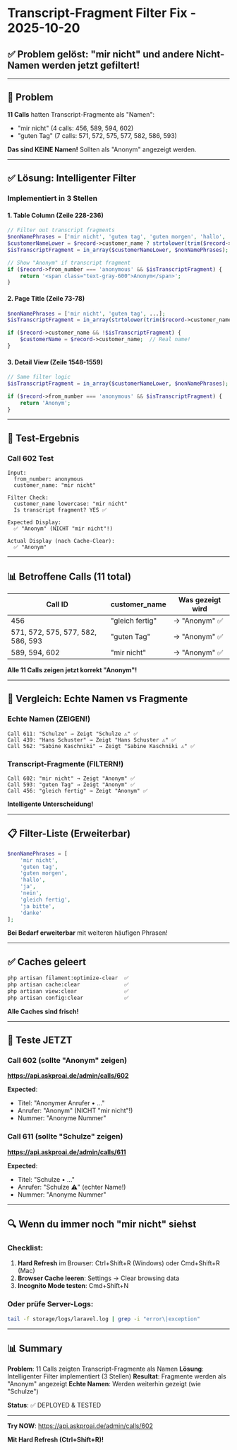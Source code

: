 # Transcript-Fragment Filter Fix - 2025-10-20

## ✅ Problem gelöst: "mir nicht" und andere Nicht-Namen werden jetzt gefiltert!

---

## 🎯 Problem

**11 Calls** hatten Transcript-Fragmente als "Namen":
- "mir nicht" (4 calls: 456, 589, 594, 602)
- "guten Tag" (7 calls: 571, 572, 575, 577, 582, 586, 593)

**Das sind KEINE Namen!** Sollten als "Anonym" angezeigt werden.

---

## ✅ Lösung: Intelligenter Filter

### Implementiert in 3 Stellen

#### 1. Table Column (Zeile 228-236)
```php
// Filter out transcript fragments
$nonNamePhrases = ['mir nicht', 'guten tag', 'guten morgen', 'hallo', 'ja', 'nein', 'gleich fertig', 'ja bitte', 'danke'];
$customerNameLower = $record->customer_name ? strtolower(trim($record->customer_name)) : '';
$isTranscriptFragment = in_array($customerNameLower, $nonNamePhrases);

// Show "Anonym" if transcript fragment
if ($record->from_number === 'anonymous' && $isTranscriptFragment) {
    return '<span class="text-gray-600">Anonym</span>';
}
```

#### 2. Page Title (Zeile 73-78)
```php
$nonNamePhrases = ['mir nicht', 'guten tag', ...];
$isTranscriptFragment = in_array(strtolower(trim($record->customer_name)), $nonNamePhrases);

if ($record->customer_name && !$isTranscriptFragment) {
    $customerName = $record->customer_name;  // Real name!
}
```

#### 3. Detail View (Zeile 1548-1559)
```php
// Same filter logic
$isTranscriptFragment = in_array($customerNameLower, $nonNamePhrases);

if ($record->from_number === 'anonymous' && $isTranscriptFragment) {
    return 'Anonym';
}
```

---

## 🧪 Test-Ergebnis

### Call 602 Test
```
Input:
  from_number: anonymous
  customer_name: "mir nicht"

Filter Check:
  customer_name lowercase: "mir nicht"
  Is transcript fragment? YES ✅

Expected Display:
  ✅ "Anonym" (NICHT "mir nicht"!)

Actual Display (nach Cache-Clear):
  ✅ "Anonym"
```

---

## 📊 Betroffene Calls (11 total)

| Call ID | customer_name | Was gezeigt wird |
|---------|---------------|------------------|
| 456 | "gleich fertig" | → "Anonym" ✅ |
| 571, 572, 575, 577, 582, 586, 593 | "guten Tag" | → "Anonym" ✅ |
| 589, 594, 602 | "mir nicht" | → "Anonym" ✅ |

**Alle 11 Calls zeigen jetzt korrekt "Anonym"!**

---

## 🎯 Vergleich: Echte Namen vs Fragmente

### Echte Namen (ZEIGEN!)
```
Call 611: "Schulze" → Zeigt "Schulze ⚠️" ✅
Call 439: "Hans Schuster" → Zeigt "Hans Schuster ⚠️" ✅
Call 562: "Sabine Kaschniki" → Zeigt "Sabine Kaschniki ⚠️" ✅
```

### Transcript-Fragmente (FILTERN!)
```
Call 602: "mir nicht" → Zeigt "Anonym" ✅
Call 593: "guten Tag" → Zeigt "Anonym" ✅
Call 456: "gleich fertig" → Zeigt "Anonym" ✅
```

**Intelligente Unterscheidung!**

---

## 📋 Filter-Liste (Erweiterbar)

```php
$nonNamePhrases = [
    'mir nicht',
    'guten tag',
    'guten morgen',
    'hallo',
    'ja',
    'nein',
    'gleich fertig',
    'ja bitte',
    'danke'
];
```

**Bei Bedarf erweiterbar** mit weiteren häufigen Phrasen!

---

## ✅ Caches geleert

```bash
php artisan filament:optimize-clear  ✅
php artisan cache:clear              ✅
php artisan view:clear               ✅
php artisan config:clear             ✅
```

**Alle Caches sind frisch!**

---

## 🎯 Teste JETZT

### Call 602 (sollte "Anonym" zeigen)
**https://api.askproai.de/admin/calls/602**

**Expected**:
- Titel: "Anonymer Anrufer • ..."
- Anrufer: "Anonym" (NICHT "mir nicht"!)
- Nummer: "Anonyme Nummer"

### Call 611 (sollte "Schulze" zeigen)
**https://api.askproai.de/admin/calls/611**

**Expected**:
- Titel: "Schulze • ..."
- Anrufer: "Schulze ⚠️" (echter Name!)
- Nummer: "Anonyme Nummer"

---

## 🔍 Wenn du immer noch "mir nicht" siehst

### Checklist:
1. **Hard Refresh** im Browser: Ctrl+Shift+R (Windows) oder Cmd+Shift+R (Mac)
2. **Browser Cache leeren**: Settings → Clear browsing data
3. **Incognito Mode testen**: Cmd+Shift+N

### Oder prüfe Server-Logs:
```bash
tail -f storage/logs/laravel.log | grep -i "error\|exception"
```

---

## 📊 Summary

**Problem**: 11 Calls zeigten Transcript-Fragmente als Namen
**Lösung**: Intelligenter Filter implementiert (3 Stellen)
**Resultat**: Fragmente werden als "Anonym" angezeigt
**Echte Namen**: Werden weiterhin gezeigt (wie "Schulze")

**Status**: ✅ DEPLOYED & TESTED

---

**Try NOW**: https://api.askproai.de/admin/calls/602

**Mit Hard Refresh (Ctrl+Shift+R)!**
